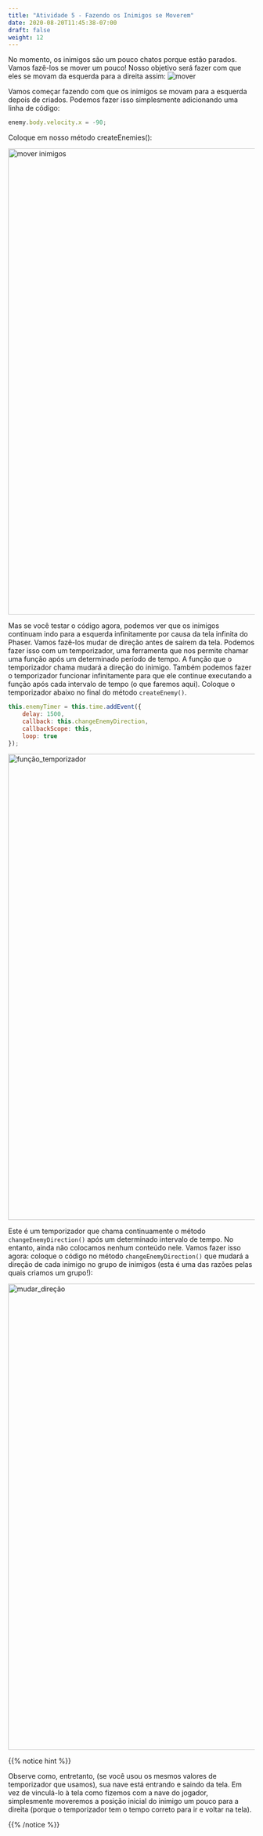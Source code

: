 ```yaml
---
title: "Atividade 5 - Fazendo os Inimigos se Moverem"
date: 2020-08-20T11:45:38-07:00
draft: false
weight: 12
---
```


No momento, os inimigos são um pouco chatos porque estão parados. Vamos fazê-los se mover um pouco! Nosso objetivo será fazer com que eles se movam da esquerda para a direita assim:
![mover](../media/6/enemy-move.gif)

Vamos começar fazendo com que os inimigos se movam para a esquerda depois de criados. Podemos fazer isso simplesmente adicionando uma linha de código:

```javascript
enemy.body.velocity.x = -90;
```

Coloque em nosso método createEnemies():

<!--- ![mover inimigos](../media/6/move_enemies.png)--->
<img src="../media/6/move_enemies.png" alt="mover inimigos" style="width:950px;"/>

Mas se você testar o código agora, podemos ver que os inimigos continuam indo para a esquerda infinitamente por causa da tela infinita do Phaser. Vamos fazê-los mudar de direção antes de saírem da tela. Podemos fazer isso com um temporizador, uma ferramenta que nos permite chamar uma função após um determinado período de tempo. A função que o temporizador chama mudará a direção do inimigo. Também podemos fazer o temporizador funcionar infinitamente para que ele continue executando a função após cada intervalo de tempo (o que faremos aqui). Coloque o temporizador abaixo no final do método `createEnemy()`.

```javascript
this.enemyTimer = this.time.addEvent({
    delay: 1500,
    callback: this.changeEnemyDirection,
    callbackScope: this,
    loop: true
});
```

<!--- ![função_temporizador](../media/6/timer_function.png)--->
<img src="../media/6/timer_function.png" alt="função_temporizador" style="width:950px;"/>

Este é um temporizador que chama continuamente o método `changeEnemyDirection()` após um determinado intervalo de tempo. No entanto, ainda não colocamos nenhum conteúdo nele. Vamos fazer isso agora: coloque o código no método `changeEnemyDirection()` que mudará a direção de cada inimigo no grupo de inimigos (esta é uma das razões pelas quais criamos um grupo!):

<!--- ![mudar_direção](../media/6/change_direction.png)--->
<img src="../media/6/change_direction.png" alt="mudar_direção" style="width:950px;"/>

{{% notice hint %}}

Observe como, entretanto, (se você usou os mesmos valores de temporizador que usamos), sua nave está entrando e saindo da tela. Em vez de vinculá-lo à tela como fizemos com a nave do jogador, simplesmente moveremos a posição inicial do inimigo um pouco para a direita (porque o temporizador tem o tempo correto para ir e voltar na tela).

{{% /notice %}}
